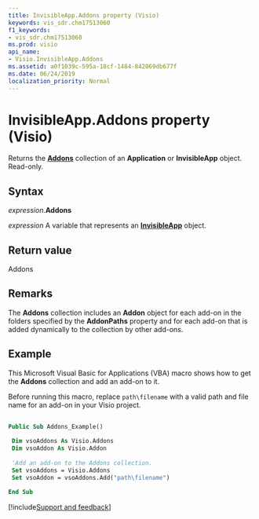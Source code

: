 ```yaml
---
title: InvisibleApp.Addons property (Visio)
keywords: vis_sdr.chm17513060
f1_keywords:
- vis_sdr.chm17513060
ms.prod: visio
api_name:
- Visio.InvisibleApp.Addons
ms.assetid: a0f1039c-595a-18cf-1484-842069db677f
ms.date: 06/24/2019
localization_priority: Normal
---
```



# InvisibleApp.Addons property (Visio)

Returns the **[Addons](visio.addons.md)** collection of an **Application** or **InvisibleApp** object. Read-only.


## Syntax

_expression_.**Addons**

_expression_ A variable that represents an **[InvisibleApp](Visio.InvisibleApp.md)** object.


## Return value

Addons


## Remarks

The **Addons** collection includes an **Addon** object for each add-on in the folders specified by the **AddonPaths** property and for each add-on that is added dynamically to the collection by other add-ons.


## Example

This Microsoft Visual Basic for Applications (VBA) macro shows how to get the **Addons** collection and add an add-on to it.

Before running this macro, replace `path\filename` with a valid path and file name for an add-on in your Visio project.

```vb
 
Public Sub Addons_Example() 
 
 Dim vsoAddons As Visio.Addons 
 Dim vsoAddon As Visio.Addon 
 
 'Add an add-on to the Addons collection. 
 Set vsoAddons = Visio.Addons 
 Set vsoAddon = vsoAddons.Add("path\filename") 
 
End Sub
```

[!include[Support and feedback](~/includes/feedback-boilerplate.md)]
